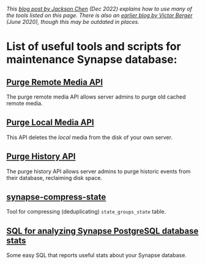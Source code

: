 _This [blog post by Jackson Chen](https://jacksonchen666.com/posts/2022-12-03/14-33-00/) (Dec 2022) explains how to use many of the tools listed on this page. There is also an [earlier blog by Victor Berger](https://levans.fr/shrink-synapse-database.html) (June 2020), though this may be outdated in places._

# List of useful tools and scripts for maintenance Synapse database:

## [Purge Remote Media API](Synapse%20Docs%20-%20EN/admin_api/media_admin_api.md#purge-remote-media-api)
The purge remote media API allows server admins to purge old cached remote media.

## [Purge Local Media API](Synapse%20Docs%20-%20EN/admin_api/media_admin_api.md#delete-local-media)
This API deletes the *local* media from the disk of your own server.

## [Purge History API](Synapse%20Docs%20-%20EN/admin_api/purge_history_api.md)
The purge history API allows server admins to purge historic events from their database, reclaiming disk space.

## [synapse-compress-state](https://github.com/matrix-org/rust-synapse-compress-state)
Tool for compressing (deduplicating) `state_groups_state` table.

## [SQL for analyzing Synapse PostgreSQL database stats](Synapse%20Docs%20-%20EN/usage/administration/useful_sql_for_admins.md)
Some easy SQL that reports useful stats about your Synapse database.
